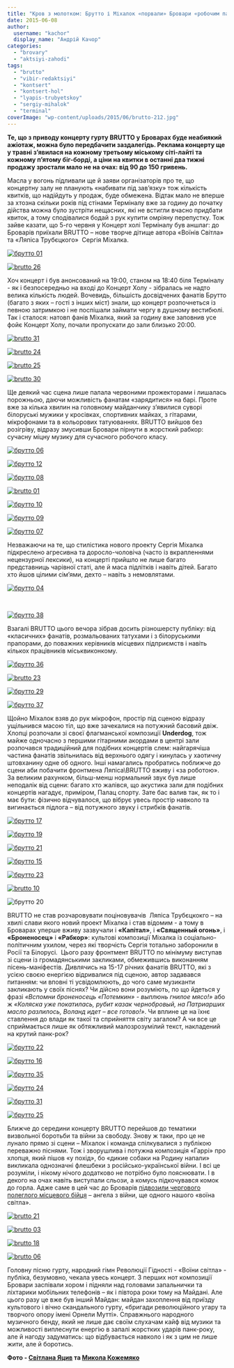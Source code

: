 ```yaml
---
title: "Кров з молотком: Брутто і Міхалок «порвали» Бровари «робочим панк-роком»"
date: 2015-06-08
author: 
  username: "kachor"
  display_name: "Андрій Качор"
categories: 
  - "brovary"
  - "aktsiyi-zahodi"
tags: 
  - "brutto"
  - "vibir-redaktsiyi"
  - "kontsert"
  - "kontsert-hol"
  - "lyapis-trubyetskoy"
  - "sergiy-mihalok"
  - "terminal"
coverImage: "wp-content/uploads/2015/06/brutto-212.jpg"
---
```


**Те, що з приводу концерту гурту BRUTTO у Броварах буде неабиякий ажіотаж, можна було передбачити заздалегідь. Реклама концерту ще у травні з’явилася на кожному третьому міському сіті-лайті та кожному п’ятому біг-борді, а ціни на квитки в останні два тижні продажу зростали мало не на очах: від 90 до 150 гривень.**

Масла у вогонь підливали ще й заяви організаторів про те, що концертну залу не планують «набивати під зав’язку» тож кількість квитків, що надійдуть у продаж, буде обмежена. Відтак мало не вперше за хтозна скільки років під стінами Терміналу вже за годину до початку дійства можна було зустріти нещасних, які не встигли вчасно придбати квиток, а тому сподівалися бодай з рук купити омріяну перепустку. Тож зайве казати, що 5-го червня у Концерт холі Терміналу був аншлаг: до Броварів приїхали BRUTTO – нове творче дітище автора «Воїнів Світла» та «Ляпіса Трубєцкого»  Сергія Міхалка.

[![брутто 01](https://mpz.brovary.org/wp-content/uploads/2015/06/brutto-01.jpg)](https://mpz.brovary.org/wp-content/uploads/2015/06/brutto-01.jpg)

[![brutto 26](https://mpz.brovary.org/wp-content/uploads/2015/06/brutto-26.jpg)](https://mpz.brovary.org/wp-content/uploads/2015/06/brutto-26.jpg)

Хоч концерт і був анонсований на 19:00, станом на 18:40 біля Терміналу - як і безпосередньо на вході до Концерт Холу - зібралась не надто велика кількість людей. Вочевидь, більшість досвідчених фанатів Брутто (багато з яких – гості з інших міст) знали, що концерт розпочнеться із певною затримкою і не поспішали займати чергу в душному вестибюлі. Так і сталося: натовп фанів Міхалка, який за годину вже заповнив усе фойє Концерт Холу, почали пропускати до зали близько 20:00.

[![brutto 31](https://mpz.brovary.org/wp-content/uploads/2015/06/brutto-311.jpg)](https://mpz.brovary.org/wp-content/uploads/2015/06/brutto-311.jpg)

[![brutto 24](https://mpz.brovary.org/wp-content/uploads/2015/06/brutto-241.jpg)](https://mpz.brovary.org/wp-content/uploads/2015/06/brutto-241.jpg)

[![brutto 25](https://mpz.brovary.org/wp-content/uploads/2015/06/brutto-251.jpg)](https://mpz.brovary.org/wp-content/uploads/2015/06/brutto-251.jpg)

[![brutto 30](https://mpz.brovary.org/wp-content/uploads/2015/06/brutto-30.jpg)](https://mpz.brovary.org/wp-content/uploads/2015/06/brutto-30.jpg)

Ще деякий час сцена лише палала червоними прожекторами і лишалась порожньою, даючи можливість фанатам «зарядитися» на барі. Проте вже за кілька хвилин на головному майданчику з’явилися суворі білоруські мужики у кросівках, спортивних майках, з гітарами, мікрофонами та в кольорових татуюваннях. BRUTTO вийшов без розігріву, відразу змусивши Бровари пірнути в жорсткий рабкор: сучасну міцну музику для сучасного робочого класу.

[![брутто 06](https://mpz.brovary.org/wp-content/uploads/2015/06/brutto-06.jpg)](https://mpz.brovary.org/wp-content/uploads/2015/06/brutto-06.jpg)

[![брутто 12](https://mpz.brovary.org/wp-content/uploads/2015/06/brutto-12.jpg)](https://mpz.brovary.org/wp-content/uploads/2015/06/brutto-12.jpg)

[![брутто 08](https://mpz.brovary.org/wp-content/uploads/2015/06/brutto-081.jpg)](https://mpz.brovary.org/wp-content/uploads/2015/06/brutto-081.jpg)

[![brutto 01](https://mpz.brovary.org/wp-content/uploads/2015/06/brutto-011.jpg)](https://mpz.brovary.org/wp-content/uploads/2015/06/brutto-011.jpg)

[![брутто 10](https://mpz.brovary.org/wp-content/uploads/2015/06/brutto-10.jpg)](https://mpz.brovary.org/wp-content/uploads/2015/06/brutto-10.jpg)

[![брутто 09](https://mpz.brovary.org/wp-content/uploads/2015/06/brutto-09.jpg)](https://mpz.brovary.org/wp-content/uploads/2015/06/brutto-09.jpg)

[![брутто 07](https://mpz.brovary.org/wp-content/uploads/2015/06/brutto-07.jpg)](https://mpz.brovary.org/wp-content/uploads/2015/06/brutto-07.jpg)

Незважаючи на те, що стилістика нового проекту Сергія Міхалка підкреслено агресивна та доросло-чоловіча (часто із вкрапленнями нецензурної лексики), на концерті прийшло не лише багато представниць чарівної статі, але й маса підлітків і навіть дітей. Багато хто йшов цілими сім’ями, дехто – навіть з немовлятами.

[![брутто 04](https://mpz.brovary.org/wp-content/uploads/2015/06/brutto-04.jpg)](https://mpz.brovary.org/wp-content/uploads/2015/06/brutto-04.jpg)

 

[![брутто 38](https://mpz.brovary.org/wp-content/uploads/2015/06/brutto-38.jpg)](https://mpz.brovary.org/wp-content/uploads/2015/06/brutto-38.jpg)

Взагалі BRUTTO цього вечора зібрав досить різношерсту публіку: від «класичних» фанатів, розмальованих татухами і з білоруськими прапорами, до поважних керівників місцевих підприємств і навіть кількох працівників міськвиконкому.

[![брутто 36](https://mpz.brovary.org/wp-content/uploads/2015/06/brutto-36.jpg)](https://mpz.brovary.org/wp-content/uploads/2015/06/brutto-36.jpg)

[![brutto 23](https://mpz.brovary.org/wp-content/uploads/2015/06/brutto-231.jpg)](https://mpz.brovary.org/wp-content/uploads/2015/06/brutto-231.jpg)

[![брутто 29](https://mpz.brovary.org/wp-content/uploads/2015/06/brutto-29.jpg)](https://mpz.brovary.org/wp-content/uploads/2015/06/brutto-29.jpg)

[![брутто 37](https://mpz.brovary.org/wp-content/uploads/2015/06/brutto-37.jpg)](https://mpz.brovary.org/wp-content/uploads/2015/06/brutto-37.jpg)

Щойно Міхалок взяв до рук мікрофон, простір під сценою відразу ущільнився масою тіл, що вже зачекалися на потужний басовий двіж. Хлопці розпочали зі своєї флагманської композиції **Underdog**, тож майже одночасно з першими гітарними акордами в центрі зали розпочався традиційний для подібних концертів слем: найгарячіша частина фанатів звільнилась від верхнього одягу і кинулась у хаотичну штовханину одне об одного. Інші намагались пробратись поближче до сцени аби побачити фронтмена Ляпіса\\BRUTTO вживу і «за роботою». За великим рахунком, більш-менш нормальний звук був лише неподалік від сцени: багато хто жалівся, що акустика зали для подібних концертів нагадує, приміром, Палац спорту. Зате бас валив так, як то і має бути: фізично відчувалося, що вібрує увесь простір навколо та вигинається підлога – від потужного звуку і стрибків фанатів.

[![брутто 17](https://mpz.brovary.org/wp-content/uploads/2015/06/brutto-17.jpg)](https://mpz.brovary.org/wp-content/uploads/2015/06/brutto-17.jpg)

[![брутто 19](https://mpz.brovary.org/wp-content/uploads/2015/06/brutto-19.jpg)](https://mpz.brovary.org/wp-content/uploads/2015/06/brutto-19.jpg)

[![брутто 21](https://mpz.brovary.org/wp-content/uploads/2015/06/brutto-21.jpg)](https://mpz.brovary.org/wp-content/uploads/2015/06/brutto-21.jpg)

[![брутто 15](https://mpz.brovary.org/wp-content/uploads/2015/06/brutto-15.jpg)](https://mpz.brovary.org/wp-content/uploads/2015/06/brutto-15.jpg)

[![брутто 23](https://mpz.brovary.org/wp-content/uploads/2015/06/brutto-23.jpg)](https://mpz.brovary.org/wp-content/uploads/2015/06/brutto-23.jpg)

[![brutto 10](https://mpz.brovary.org/wp-content/uploads/2015/06/brutto-101.jpg)](https://mpz.brovary.org/wp-content/uploads/2015/06/brutto-101.jpg)

![брутто 20](https://mpz.brovary.org/wp-content/uploads/2015/06/brutto-20.jpg)

BRUTTO не став розчаровувати поціновувачів  Ляпіса Трубєцкокго – на хвилі слави якого новий проект Міхалка і став відомим - а тому в Броварах уперше вживу зазвучали і **«Капітал»**, і **«Священный огонь»**, і **«Броненосец»** і **«Рабкор»**: культові композиції Міхалка із соціально-політичним ухилом, через які творчість Сергія тотально заборонили в Росії та Білорусі.  Цього разу фронтмент BRUTTO по мінімуму виступав зі сцени із громадянськими закликами, обмежившись виконанням пісень-маніфестів. Дивлячись на 15-17 річних фанатів BRUTTО, які з усією своєю енергією відривалися під сценою, автор задавався питанням: чи вповні ті усвідомлюють, до чого саме музиканти закликають у своїх піснях? Чи дійсно вони розуміють, по що йдеться у фразі _«Вспомни броненосець «Потемкин» - выплюнь гнилое мясо!»_ або ж _«Коляска уже покатилась, рубит казак чернобровый, на Патриарших масло разлилось, Воланд идет – все готово!»_. Чи вплине це на їхнє ставлення до влади як такої та сприйняття світу загалом? А чи все це сприймається лише як обтяжливий малозрозумілий текст, накладений на крутий панк-рок?

[![брутто 22](https://mpz.brovary.org/wp-content/uploads/2015/06/brutto-22.jpg)](https://mpz.brovary.org/wp-content/uploads/2015/06/brutto-22.jpg)

[![брутто 16](https://mpz.brovary.org/wp-content/uploads/2015/06/brutto-16.jpg)](https://mpz.brovary.org/wp-content/uploads/2015/06/brutto-16.jpg)

[![брутто 35](https://mpz.brovary.org/wp-content/uploads/2015/06/brutto-35.jpg)](https://mpz.brovary.org/wp-content/uploads/2015/06/brutto-35.jpg)

[![брутто 24](https://mpz.brovary.org/wp-content/uploads/2015/06/brutto-24.jpg)](https://mpz.brovary.org/wp-content/uploads/2015/06/brutto-24.jpg)

[![брутто 31](https://mpz.brovary.org/wp-content/uploads/2015/06/brutto-31.jpg)](https://mpz.brovary.org/wp-content/uploads/2015/06/brutto-31.jpg)

[![брутто 25](https://mpz.brovary.org/wp-content/uploads/2015/06/brutto-25.jpg)](https://mpz.brovary.org/wp-content/uploads/2015/06/brutto-25.jpg)

Ближче до середини концерту BRUTTO перейшов до тематики визвольної боротьби та війни за свободу. Знову ж таки, про це не лунало прямо зі сцени – Міхалок і команда спілкувалися з публікою переважно піснями. Тож і зворушлива і потужна композиція «Гаррі» про хлопця, який пішов «у похід», бо «дикие собаки на Родину напали» викликала однозначні флешбеки з російсько-української війни. І всі це розуміли, і нікому нічого додатково не потрібно було пояснювати. І в декого на очах навіть виступали сльози, а комусь підкочувався комок до горла. Адже саме в цей час до Броварів [підвозили чергового полеглого місцевого бійця](https://mpz.brovary.org/u-brovarah-viddali-ostannyu-shanu-zagiblomu-geroyu-vitaliyu-shevchenku/) – ангела з війни, ще одного нашого «воїна світла».

[![brutto 21](https://mpz.brovary.org/wp-content/uploads/2015/06/brutto-212.jpg)](https://mpz.brovary.org/wp-content/uploads/2015/06/brutto-212.jpg)

[![brutto 03](https://mpz.brovary.org/wp-content/uploads/2015/06/brutto-031.jpg)](https://mpz.brovary.org/wp-content/uploads/2015/06/brutto-031.jpg)

[![brutto 18](https://mpz.brovary.org/wp-content/uploads/2015/06/brutto-18.jpg)](https://mpz.brovary.org/wp-content/uploads/2015/06/brutto-18.jpg)

[![brutto 06](https://mpz.brovary.org/wp-content/uploads/2015/06/brutto-061.jpg)](https://mpz.brovary.org/wp-content/uploads/2015/06/brutto-061.jpg)

Головну пісню гурту, народний гімн Революції Гідності - «Воїни світла» - публіка, безумовно, чекала увесь концерт. З перших нот композиції Бровари заспівали хором і підняли над головами запальнички та ліхтарики мобільних телефонів – як і півтора роки тому на Майдані. Але цього разу це вже був інший Майдан: майдан захоплення від приїзду культового і вічно скандального гурту, «бригади революційного угару та творчого опору імені Орнели Мутті». Справжнього народного музичного бенду, який не лише дає своїм слухачам кайф від музики та можливості виплеснути енергію в запалі жорстких ударів панк-року, але й нагоду задуматись: що відбувається навколо і як з цим не лише жити, але й боротись.

**Фото - [Світлана Яцив](https://www.facebook.com/kotemore?fref=ts) та [Микола Кожемяко](https://fotokray.com.ua/)**
